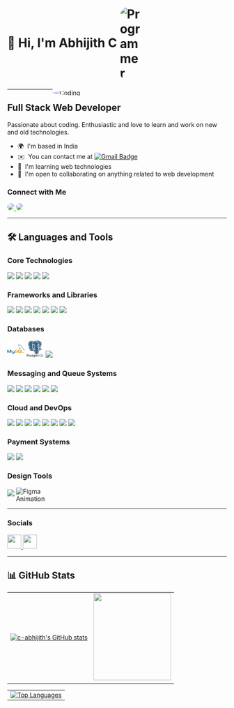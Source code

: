 # 👋 Hi, I'm Abhijith C <img src="https://media.giphy.com/media/M9gbBd9nbDrOTu1Mqx/giphy.gif" alt="Programmer" width="50" style="border-radius: 20px; display: inline-block; vertical-align: middle;" />

<img align="right" alt="Coding" width="400" src="https://i.pinimg.com/originals/01/32/31/01323190cd6933de96287a5804fd636a.gif" style="border-radius: 50%;" />

---

## Full Stack Web Developer

Passionate about coding. Enthusiastic and love to learn and work on new and old technologies.

- 🌍  I'm based in India
- ✉️  You can contact me at [![Gmail Badge](https://img.shields.io/badge/-cabhijithofficial@gmail.com-c14438?style=plastic&logo=Gmail&logoColor=white&link=mailto:cabhijithofficial@gmail.com)](mailto:cabhijithofficial@gmail.com)
- 🧠  I'm learning web technologies
- 🤝  I'm open to collaborating on anything related to web development

### Connect with Me

<a href="https://www.github.com/c-abhijith" target="_blank" rel="noreferrer">
  <img src="https://img.shields.io/github/followers/c-abhijith?logo=github&style=for-the-badge&color=0891b2&labelColor=1c1917" style="border-radius: 50%; width: 150px;" />
</a>
<a href="https://www.linkedin.com/in/cabhijithofficial/" target="_blank" rel="noreferrer">
  <img src="https://img.shields.io/badge/-LinkedIn-0e76a8?style=for-the-badge&logo=linkedin&logoColor=white&link=https://www.linkedin.com/in/cabhijithofficial/" style="border-radius: 50%; width: 150px;" />
</a>

---

## 🛠️ Languages and Tools


### Core Technologies
<p>
  <img src="https://img.shields.io/badge/HTML5-E34F26?style=for-the-badge&logo=html5&logoColor=white" />
  <img src="https://img.shields.io/badge/CSS3-1572B6?style=for-the-badge&logo=css3&logoColor=white" />
  <img src="https://img.shields.io/badge/Bootstrap-563D7C?style=for-the-badge&logo=bootstrap&logoColor=white" />
  <img src="https://img.shields.io/badge/Python-3776AB?style=for-the-badge&logo=python&logoColor=white" />
  <img src="https://img.shields.io/badge/JavaScript-323330?style=for-the-badge&logo=javascript&logoColor=F7DF1E" />
</p>

### Frameworks and Libraries
<p>
  <img src="https://img.shields.io/badge/Django-092E20?style=for-the-badge&logo=django&logoColor=white" />
  <img src="https://img.shields.io/badge/Flask-000000?style=for-the-badge&logo=flask&logoColor=white" />
  <img src="https://img.shields.io/badge/FastAPI-009688?style=for-the-badge&logo=fastapi&logoColor=white" />
  <img src="https://img.shields.io/badge/React-20232A?style=for-the-badge&logo=react&logoColor=61DAFB" />
  <img src="https://img.shields.io/badge/Django%20ORM-092E20?style=for-the-badge&logo=django&logoColor=white" />
  <img src="https://img.shields.io/badge/SQLAlchemy-000000?style=for-the-badge&logo=sqlalchemy&logoColor=white" />
  <img src="https://img.shields.io/badge/Flask%20Alchemy-000000?style=for-the-badge&logo=flask&logoColor=white" />
</p>

### Databases
<p>
  <img src="https://raw.githubusercontent.com/devicons/devicon/master/icons/mysql/mysql-original-wordmark.svg" alt="mysql" width="40" height="40"/>
  <img src="https://raw.githubusercontent.com/devicons/devicon/master/icons/postgresql/postgresql-original-wordmark.svg" alt="postgresql" width="40" height="40"/>
  <img src="https://img.shields.io/badge/MongoDB-47A248?style=for-the-badge&logo=mongodb&logoColor=white" />
</p>

### Messaging and Queue Systems
<p>
  <img src="https://img.shields.io/badge/gRPC-4285F4?style=for-the-badge&logo=grpc&logoColor=white" />
  <img src="https://img.shields.io/badge/Pub/Sub-FF5252?style=for-the-badge&logo=google-cloud&logoColor=white" />
  <img src="https://img.shields.io/badge/RabbitMQ-FF6600?style=for-the-badge&logo=rabbitmq&logoColor=white" />
  <img src="https://img.shields.io/badge/Apache%20Kafka-231F20?style=for-the-badge&logo=apache-kafka&logoColor=white" />
  <img src="https://img.shields.io/badge/Celery-37814A?style=for-the-badge&logo=celery&logoColor=white" />
  <img src="https://img.shields.io/badge/Redis-DC382D?style=for-the-badge&logo=redis&logoColor=white" />
</p>

### Cloud and DevOps
<p>
  <img src="https://img.shields.io/badge/Docker-2496ED?style=for-the-badge&logo=docker&logoColor=white" />
  <img src="https://img.shields.io/badge/Kubernetes-326CE5?style=for-the-badge&logo=kubernetes&logoColor=white" />
  <img src="https://img.shields.io/badge/JWT-000000?style=for-the-badge&logo=JSON%20web%20tokens&logoColor=white" />
  <img src="https://img.shields.io/badge/Amazon%20AWS-232F3E?style=for-the-badge&logo=amazon-aws&logoColor=white" />
  <img src="https://img.shields.io/badge/AWS%20Lambda-FF9900?style=for-the-badge&logo=amazon-aws&logoColor=white" />
  <img src="https://img.shields.io/badge/AWS%20RDS-527FFF?style=for-the-badge&logo=amazon-rds&logoColor=white" />
  <img src="https://img.shields.io/badge/Amazon%20S3-569A31?style=for-the-badge&logo=amazon-s3&logoColor=white" />
  <img src="https://img.shields.io/badge/Amazon%20Route%2053-FF9900?style=for-the-badge&logo=amazon-route53&logoColor=white" />
</p>

### Payment Systems
<p>
  <img src="https://img.shields.io/badge/Stripe-008CDD?style=for-the-badge&logo=stripe&logoColor=white" />
  <img src="https://img.shields.io/badge/PayPal-00457C?style=for-the-badge&logo=paypal&logoColor=white" />
</p>

### Design Tools
<p>
  <img src="https://img.shields.io/badge/Figma-F24E1E?style=for-the-badge&logo=figma&logoColor=white" />
  <img src="https://media.giphy.com/media/kH1DBkPNyZPOk0BxrM/giphy.gif" alt="Figma Animation" width="100" style="display: inline-block; vertical-align: middle;" />
</p>

---

### Socials

<p align="left"> 
  <a href="https://github.com/c-abhijith" target="_blank" rel="noreferrer">
    <img src="https://raw.githubusercontent.com/danielcranney/readme-generator/main/public/icons/socials/github.svg" width="32" height="32" />
  </a>  
  <a href="https://www.linkedin.com/in/abhijith-c-632525233/" target="_blank" rel="noreferrer">
    <img src="https://raw.githubusercontent.com/danielcranney/readme-generator/main/public/icons/socials/linkedin.svg" width="32" height="32" />
  </a>
</p>

---

## 📊 GitHub Stats

<table style="width: 100%;">
  <tr>
    <td style="width: 50%;">
      <a href="http://www.github.com/c-abhijith">
        <img src="https://github-readme-stats.vercel.app/api?username=c-abhijith&show_icons=true&hide=&count_private=true&title_color=0891b2&text_color=ffffff&icon_color=0891b2&bg_color=1c1917&hide_border=true&show_icons=true" alt="c-abhijith's GitHub stats" width="100%" height="200px"/>
      </a>
    </td>
    <td style="width: 50%;">
      <a href="http://www.github.com/c-abhijith">
        <img src="https://github-readme-streak-stats.herokuapp.com/?user=c-abhijith&stroke=ffffff&background=1c1917&ring=0891b2&fire=0891b2&currStreakNum=ffffff&currStreakLabel=0891b2&sideNums=ffffff&sideLabels=ffffff&dates=ffffff&hide_border=true" width="100%" height="200px"/>
      </a>
    </td>
  </tr>
</table>

<table style="width: 100%;">
  <tr>
    <td style="width: 100%; margin: 10% auto;">
      <a href="https://github.com/c-abhijith">
        <img src="https://github-readme-stats.vercel.app/api/top-langs/?username=c-abhijith&layout=compact&langs_count=10&title_color=0891b2&text_color=ffffff&icon_color=0891b2&bg_color=1c1917&hide_border=true&locale=en&custom_title=Top%20Languages" alt="Top Languages" width="100%" height="300px"/>
      </a>
    </td>
  </tr>
</table>
